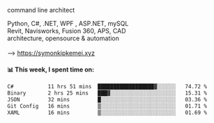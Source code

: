 command line architect

Python, C#, .NET, WPF , ASP.NET, mySQL <br>
Revit, Navisworks, Fusion 360, APS, CAD <br>
architecture, opensource & automation<br>
<br>
--> https://symonkipkemei.xyz

#### 📊 This week, I spent time on:
<!--START_SECTION:waka-->

```txt
C#           11 hrs 51 mins  ██████████████████▓░░░░░░   74.72 %
Binary       2 hrs 25 mins   ███▓░░░░░░░░░░░░░░░░░░░░░   15.31 %
JSON         32 mins         █░░░░░░░░░░░░░░░░░░░░░░░░   03.36 %
Git Config   16 mins         ▒░░░░░░░░░░░░░░░░░░░░░░░░   01.71 %
XAML         16 mins         ▒░░░░░░░░░░░░░░░░░░░░░░░░   01.69 %
```

<!--END_SECTION:waka-->
